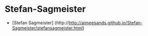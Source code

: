 # Stefan-Sagmeister

- [Stefan Sagmeister] (http://http://aimeesands.github.io/Stefan-Sagmeister/stefansagmeister.html)
